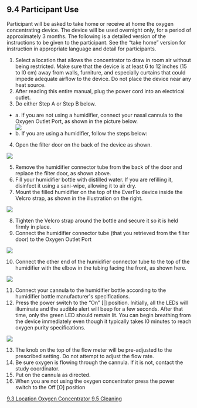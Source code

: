 ## 9.4 Participant Use

Participant will be asked to take home or receive at home the oxygen concentrating device.  The device will be used overnight only, for a period of approximately 3 months.  The following is a detailed version of the instructions to be given to the participant.  See the “take home” version for instruction in appropriate language and detail for participants.

1. Select a location that allows the concentrator to draw in room air without being restricted.  Make sure that the device is at least 6 to 12 inches (15 to l0 cm) away from walls, furniture, and especially curtains that could impede adequate airflow to the device. Do not place the device near any heat source.
2. After reading this entire manual, plug the power cord into an electrical outlet.
3. Do either Step A or Step B below.
  * a. If you are not using a humidifier, connect your nasal cannula to the Oxygen Outlet Port, as shown in the picture below.
    <div class="center">
      <img src=":images_path:/oxygen-01.png">
    </div>
  * b. If you are using a humidifier, follow the steps below:

4. Open the filter door on the back of the device as shown.
  <div class="center">
    <img src=":images_path:/oxygen-02.png">
  </div>

5. Remove the humidifier connector tube from the back of the door and replace the filter door, as shown above.
6. Fill your humidifier bottle with distilled water.  If you are refilling it, disinfect it using a sani-wipe, allowing it to air dry.
7. Mount the filled humidifier on the top of the EverFlo device inside the Velcro strap, as shown in the illustration on the right.
  <div class="center">
    <img src=":images_path:/oxygen-03.png">
  </div>

8. Tighten the Velcro strap around the bottle and secure it so it is held firmly in place.
9. Connect the humidifier connector tube (that you retrieved from the filter door) to the Oxygen Outlet Port
  <div class="center">
    <img src=":images_path:/oxygen-04.png">
  </div>

10. Connect the other end of the humidifier connector tube to the top of the humidifier with the elbow in the tubing facing the front, as shown here.
  <div class="center">
    <img src=":images_path:/oxygen-05.png">
  </div>

11. Connect your cannula to the humidifier bottle according to the humidifier bottle manufacturer's specifications.
12. Press the power switch to the “On” [|] position.  Initially, all the LEDs will illuminate and the audible alert will beep for a few seconds.  After that time, only the green LED should remain lit.  You can begin breathing from the device immediately even though it typically takes l0 minutes to reach oxygen purity specifications.
  <div class="center">
    <img src=":images_path:/oxygen-06.png">
  </div>

13. The knob on the top of the flow meter will be pre-adjusted to the prescribed setting.  Do not attempt to adjust the flow rate.
14. Be sure oxygen is flowing through the cannula. If it is not, contact the study coordinator.
15. Put on the cannula as directed.
16. When you are not using the oxygen concentrator press the power switch to the Off [O] position


<div class="center">
<div class="btn-group">
  <a href=":pages_path:/manuals/oxygen-concentrator/9-03-location.md" class="btn btn-default">
    <span class="glyphicon glyphicon-chevron-left"></span>
    9.3 Location
  </a>

  <a href=":pages_path:/manuals/oxygen-concentrator" class="btn btn-default">
    <span class="glyphicon glyphicon-chevron-up"></span>
    Oxygen Concentrator
  </a>

  <a href=":pages_path:/manuals/oxygen-concentrator/9-05-cleaning.md" class="btn btn-success">
    9.5 Cleaning
    <span class="glyphicon glyphicon-chevron-right"></span>
  </a>
</div>
</div>
